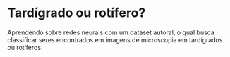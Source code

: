 # Tardígrado ou rotífero?
Aprendendo sobre redes neurais com um dataset autoral, o qual busca classificar seres encontrados em imagens de microscopia em tardígrados ou rotíferos.
